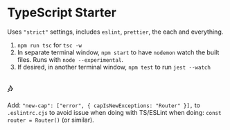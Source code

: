 # TypeScript Starter

Uses `"strict"` settings, includes `eslint`, `prettier`, the each and everything.

1. `npm run tsc` for `tsc -w`
2. In separate terminal window, `npm start` to have `nodemon` watch the built files. Runs with `node --experimental`.
3. If desired, in another terminal window, `npm test` to run `jest --watch`

## 🎶

Add: `"new-cap": ["error", { capIsNewExceptions: "Router" }],` to `.eslintrc.cjs` to avoid issue when doing with TS/ESLint when doing: `const router = Router()` (or similar).

